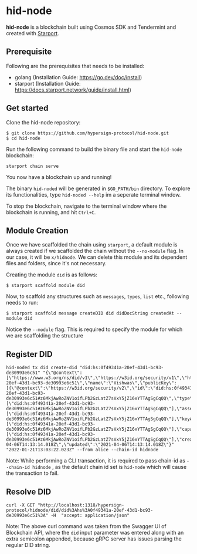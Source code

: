 # hid-node
**hid-node** is a blockchain built using Cosmos SDK and Tendermint and created with [Starport](https://starport.com).

## Prerequisite

Following are the prerequisites that needs to be installed:

- golang (Installation Guide: https://go.dev/doc/install)
- starport (Installation Guide: https://docs.starport.network/guide/install.html)

## Get started

Clone the hid-node repository:

```
$ git clone https://github.com/hypersign-protocol/hid-node.git
$ cd hid-node
```

Run the following command to build the binary file and start the `hid-node` blockchain: 
```
starport chain serve
```

You now have a blockchain up and running!

The binary `hid-noded` will be generated in `$GO_PATH/bin` directory. To explore its functionalities, type `hid-noded --help` im a seperate terminal window.

To stop the blockchain, navigate to the terminal window where the blockchain is running, and hit `Ctrl+C`.

## Module Creation

Once we have scaffolded the chain using `starport`, a default module is always created if we scaffolded the chain without the `--no-module` flag. In our case, it will be `x/hidnode`. We can delete this module and its dependent files and folders, since it's not necessary.

Creating the module `did` is as follows:

```
$ starport scaffold module did
```

Now, to scaffold any structures such as `messages`, `types`, `list` etc., following needs to run:

```
$ starport scaffold message createDID did didDocString createdAt --module did
```
Notice the `--module` flag. This is required to specify the module for which we are scaffolding the structure


## Register DID

```
hid-noded tx did create-did "did:hs:0f49341a-20ef-43d1-bc93-de30993e6c51" "{\"@context\":[\"https://www.w3.org/ns/did/v1\",\"https://w3id.org/security/v1\",\"https://schema.org\"],\"@type\":\"https://schema.org/Person\",\"id\":\"did:hs:0f49341a-20ef-43d1-bc93-de30993e6c51\",\"name\":\"Vishwas\",\"publicKey\":[{\"@context\":\"https://w3id.org/security/v2\",\"id\":\"did:hs:0f49341a-20ef-43d1-bc93-de30993e6c51#z6MkjAwRoZNV1oifLPb2GzLatZ7sVxY5jZ16xYTTAgSgCqQQ\",\"type\":\"Ed25519VerificationKey2018\",\"publicKeyBase58\":\"5igPDK83gGECDtkKbRNk3TZsgPGEKfkkGXYXLQUfHcd2\"}],\"authentication\":[\"did:hs:0f49341a-20ef-43d1-bc93-de30993e6c51#z6MkjAwRoZNV1oifLPb2GzLatZ7sVxY5jZ16xYTTAgSgCqQQ\"],\"assertionMethod\":[\"did:hs:0f49341a-20ef-43d1-bc93-de30993e6c51#z6MkjAwRoZNV1oifLPb2GzLatZ7sVxY5jZ16xYTTAgSgCqQQ\"],\"keyAgreement\":[\"did:hs:0f49341a-20ef-43d1-bc93-de30993e6c51#z6MkjAwRoZNV1oifLPb2GzLatZ7sVxY5jZ16xYTTAgSgCqQQ\"],\"capabilityInvocation\":[\"did:hs:0f49341a-20ef-43d1-bc93-de30993e6c51#z6MkjAwRoZNV1oifLPb2GzLatZ7sVxY5jZ16xYTTAgSgCqQQ\"],\"created\":\"2021-04-06T14:13:14.018Z\",\"updated\":\"2021-04-06T14:13:14.018Z\"}" "2022-01-21T13:03:22.023Z" --from alice --chain-id hidnode
```
Note: While performing a CLI transaction, it is required to pass chain-id as `--chain-id hidnode` , as the default chain id set is `hid-node` which will cause the transaction to fail.

## Resolve DID

```
curl -X GET "http://localhost:1318/hypersign-protocol/hidnode/did/did%3Ahs%3A0f49341a-20ef-43d1-bc93-de30993e6c51%3A" -H  "accept: application/json"
```
Note: The above curl command was taken from the Swagger UI of Blockchain API, where the `did` input parameter was entered along with an extra semicolon appended, because gRPC server has issues parsing the regular DID string.